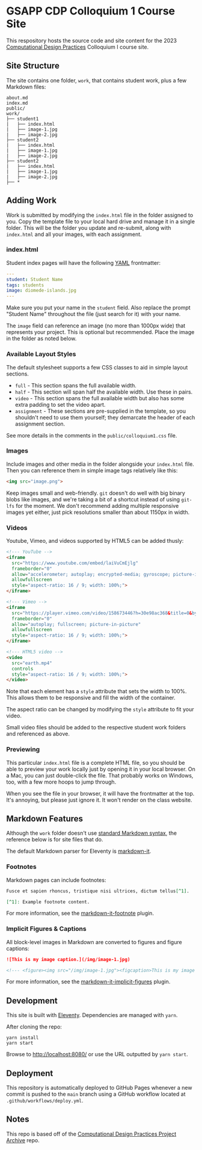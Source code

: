 # GSAPP CDP Colloquium 1 Course Site

This respository hosts the source code and site content for the 2023
[Computational Design Practices](https://www.arch.columbia.edu/programs/15-m-s-computational-design-practices) 
Colloquium I course site.

## Site Structure

The site contains one folder, `work`, that contains student work, plus a few Markdown files:

```
about.md
index.md
public/
work/
├── student1
|   ├── index.html
|   ├── image-1.jpg
|   ├── image-2.jpg
├── student2
|   ├── index.html
|   ├── image-1.jpg
|   ├── image-2.jpg
├── student2
|   ├── index.html
|   ├── image-1.jpg
|   ├── image-2.jpg
├── *
```

## Adding Work

Work is submitted by modifying the `index.html` file in the folder assigned to you. Copy the template
file to your local hard drive and manage it in a single folder. This will be the folder you update
and re-submit, along with `index.html` and all your images, with each assignment.

### index.html

Student index pages will have the following [YAML](https://yaml.org/) frontmatter:

```yaml
---
student: Student Name
tags: students
image: diomede-islands.jpg
---
```

Make sure you put your name in the `student` field. Also replace the prompt "Student Name" throughout 
the file (just search for it) with your name.

The `image` field can reference an image (no more than 1000px wide) that represents your project.
This is optional but recommended. Place the image in the folder as noted below.

### Available Layout Styles

The default stylesheet supports a few CSS classes to aid in simple layout sections.

- `full` - This section spans the full available width.
- `half` - This section will span half the available width. Use these in pairs.
- `video` - This section spans the full available width but also has some extra padding to set the video apart.
- `assignment` - These sections are pre-supplied in the template, so you shouldn't need to use them yourself; they demarcate the header of each assignment section.

See more details in the comments in the `public/colloquium1.css` file.

### Images

Include images and other media in the folder alongside your `index.html` file. Then you can reference
them in simple image tags relatively like this:

```html
<img src="image.png">
```

Keep images small and web-friendly. `git` doesn't do well with big binary blobs like images, and we're 
taking a bit of a shortcut instead of using `git-lfs` for the moment. We don't recommend adding
multiple responsive images yet either, just pick resolutions smaller than about 1150px in width.

### Videos

Youtube, Vimeo, and videos supported by HTML5 can be added thusly:

```html
<!--- YouTube -->
<iframe
  src="https://www.youtube.com/embed/laiVuCmEjlg"
  frameborder="0"
  allow="accelerometer; autoplay; encrypted-media; gyroscope; picture-in-picture; web-share"
  allowfullscreen
  style="aspect-ratio: 16 / 9; width: 100%;">
</iframe>

<!--- Vimeo -->
<iframe
  src="https://player.vimeo.com/video/158673446?h=30e98ac368&title=0&byline=0&portrait=0"
  frameborder="0"
  allow="autoplay; fullscreen; picture-in-picture"
  allowfullscreen
  style="aspect-ratio: 16 / 9; width: 100%;">
</iframe>

<!--- HTML5 video -->
<video
  src="earth.mp4"
  controls
  style="aspect-ratio: 16 / 9; width: 100%;">
</video>
```

Note that each element has a `style` attribute that sets the width to 100%.  This allows them 
to be responsive and fill the width of the container.

The aspect ratio can be changed by modifying the `style` attribute to fit your video.

Small video files should be added to the respective student work folders and referenced as above.

### Previewing

This particular `index.html` file is a complete HTML file, so you should be able
to preview your work locally just by opening it in your local browser. On a Mac, you can just
double-click the file. That probably works on Windows, too, with a few more hoops to jump through.

When you see the file in your browser, it will have the frontmatter at the top. It's annoying, but
please just ignore it. It won't render on the class website.

## Markdown Features

Although the `work` folder doesn't use [standard Markdown syntax](https://www.markdownguide.org/basic-syntax/),
the reference below is for site files that do.

The default Markdown parser for Eleventy is [markdown-it](https://github.com/markdown-it/markdown-it).

### Footnotes

Markdown pages can include footnotes:

```md
Fusce et sapien rhoncus, tristique nisi ultrices, dictum tellus[^1].

[^1]: Example footnote content.
```

For more information, see the [markdown-it-footnote](https://github.com/markdown-it/markdown-it-footnote) plugin.

### Implicit Figures & Captions

All block-level images in Markdown are converted to figures and figure captions:

```md
![This is my image caption.](/img/image-1.jpg)

<!--- <figure><img src="/img/image-1.jpg"><figcaption>This is my image caption.</figcaption></figure> -->
```

For more information, see the [markdown-it-implicit-figures](https://github.com/arve0/markdown-it-implicit-figures) plugin.

## Development

This site is built with [Eleventy](https://www.11ty.dev/docs/). Dependencies are managed with `yarn`.

After cloning the repo:

```
yarn install
yarn start
```

Browse to <http://localhost:8080/> or use the URL outputted by `yarn start`.

## Deployment

This repository is automatically deployed to GitHub Pages whenever a new commit is pushed to the 
`main` branch using a GitHub workflow located at `.github/workflows/deploy.yml`.

## Notes

This repo is based off of the [Computational Design Practices Project Archive](https://github.com/GSAPP-CDP/archive) repo.